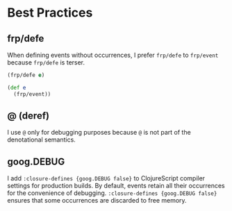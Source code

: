 # Best Practices
## frp/defe
When defining events without occurrences, I prefer `frp/defe` to `frp/event` because `frp/defe` is terser.

```clojure
(frp/defe e)
```

```clojure
(def e
  (frp/event))
```

## @ (deref)
I use `@` only for debugging purposes because `@` is not part of the denotational semantics.

## goog.DEBUG
I add `:closure-defines {goog.DEBUG false}` to ClojureScript compiler settings for production builds.
By default, events retain all their occurrences for the convenience of debugging.
`:closure-defines {goog.DEBUG false}` ensures that some occurrences are discarded to free memory.
